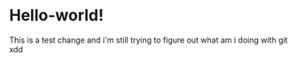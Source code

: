 # Hello-world!

This is a test change and i'm still trying to figure out what am i doing with git  xdd
